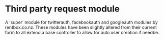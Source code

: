 # Third party request module

A 'super' module for twitterauth, facebookauth and googleauth modules by 
rentbox.co.nz. These modules have been slightly altered from their 
current form to all extend a base controller to allow for
auto user creation if needbe. 

